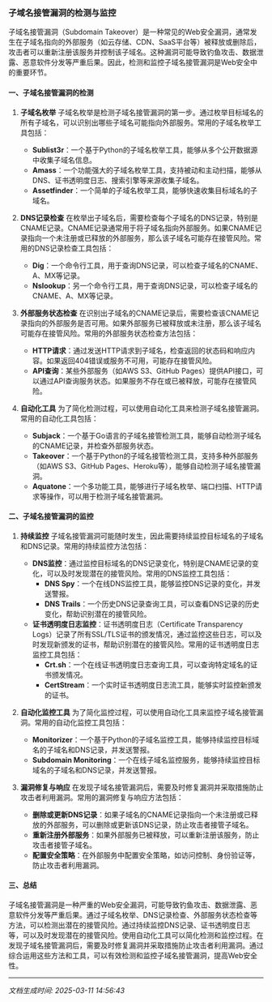 ### 子域名接管漏洞的检测与监控

子域名接管漏洞（Subdomain Takeover）是一种常见的Web安全漏洞，通常发生在子域名指向的外部服务（如云存储、CDN、SaaS平台等）被释放或删除后，攻击者可以重新注册该服务并控制该子域名。这种漏洞可能导致钓鱼攻击、数据泄露、恶意软件分发等严重后果。因此，检测和监控子域名接管漏洞是Web安全中的重要环节。

#### 一、子域名接管漏洞的检测

1. **子域名枚举**
   子域名枚举是检测子域名接管漏洞的第一步。通过枚举目标域名的所有子域名，可以识别出哪些子域名可能指向外部服务。常用的子域名枚举工具包括：
   - **Sublist3r**：一个基于Python的子域名枚举工具，能够从多个公开数据源中收集子域名信息。
   - **Amass**：一个功能强大的子域名枚举工具，支持被动和主动扫描，能够从DNS、证书透明度日志、搜索引擎等来源收集子域名。
   - **Assetfinder**：一个简单的子域名枚举工具，能够快速收集目标域名的子域名。

2. **DNS记录检查**
   在枚举出子域名后，需要检查每个子域名的DNS记录，特别是CNAME记录。CNAME记录通常用于将子域名指向外部服务。如果CNAME记录指向一个未注册或已释放的外部服务，那么该子域名可能存在接管风险。常用的DNS记录检查工具包括：
   - **Dig**：一个命令行工具，用于查询DNS记录，可以检查子域名的CNAME、A、MX等记录。
   - **Nslookup**：另一个命令行工具，用于查询DNS记录，可以检查子域名的CNAME、A、MX等记录。

3. **外部服务状态检查**
   在识别出子域名的CNAME记录后，需要检查该CNAME记录指向的外部服务是否可用。如果外部服务已被释放或未注册，那么该子域名可能存在接管风险。常用的外部服务状态检查方法包括：
   - **HTTP请求**：通过发送HTTP请求到子域名，检查返回的状态码和响应内容。如果返回404错误或服务不可用，可能存在接管风险。
   - **API查询**：某些外部服务（如AWS S3、GitHub Pages）提供API接口，可以通过API查询服务状态。如果服务不存在或已被释放，可能存在接管风险。

4. **自动化工具**
   为了简化检测过程，可以使用自动化工具来检测子域名接管漏洞。常用的自动化工具包括：
   - **Subjack**：一个基于Go语言的子域名接管检测工具，能够自动检测子域名的CNAME记录，并检查外部服务状态。
   - **Takeover**：一个基于Python的子域名接管检测工具，支持多种外部服务（如AWS S3、GitHub Pages、Heroku等），能够自动检测子域名接管漏洞。
   - **Aquatone**：一个多功能工具，能够进行子域名枚举、端口扫描、HTTP请求等操作，可以用于检测子域名接管漏洞。

#### 二、子域名接管漏洞的监控

1. **持续监控**
   子域名接管漏洞可能随时发生，因此需要持续监控目标域名的子域名和DNS记录。常用的持续监控方法包括：
   - **DNS监控**：通过监控目标域名的DNS记录变化，特别是CNAME记录的变化，可以及时发现潜在的接管风险。常用的DNS监控工具包括：
     - **DNS Spy**：一个在线DNS监控工具，能够监控DNS记录的变化，并发送警报。
     - **DNS Trails**：一个历史DNS记录查询工具，可以查看DNS记录的历史变化，帮助识别潜在的接管风险。
   - **证书透明度日志监控**：证书透明度日志（Certificate Transparency Logs）记录了所有SSL/TLS证书的颁发情况，通过监控这些日志，可以及时发现新颁发的证书，帮助识别潜在的接管风险。常用的证书透明度日志监控工具包括：
     - **Crt.sh**：一个在线证书透明度日志查询工具，可以查询特定域名的证书颁发情况。
     - **CertStream**：一个实时证书透明度日志流工具，能够实时监控新颁发的证书。

2. **自动化监控工具**
   为了简化监控过程，可以使用自动化工具来监控子域名接管漏洞。常用的自动化监控工具包括：
   - **Monitorizer**：一个基于Python的子域名监控工具，能够持续监控目标域名的子域名和DNS记录，并发送警报。
   - **Subdomain Monitoring**：一个在线子域名监控服务，能够持续监控目标域名的子域名和DNS记录，并发送警报。

3. **漏洞修复与响应**
   在发现子域名接管漏洞后，需要及时修复漏洞并采取措施防止攻击者利用漏洞。常用的漏洞修复与响应方法包括：
   - **删除或更新DNS记录**：如果子域名的CNAME记录指向一个未注册或已释放的外部服务，可以删除或更新该DNS记录，防止攻击者接管子域名。
   - **重新注册外部服务**：如果外部服务已被释放，可以重新注册该服务，防止攻击者接管子域名。
   - **配置安全策略**：在外部服务中配置安全策略，如访问控制、身份验证等，防止攻击者利用漏洞。

#### 三、总结

子域名接管漏洞是一种严重的Web安全漏洞，可能导致钓鱼攻击、数据泄露、恶意软件分发等严重后果。通过子域名枚举、DNS记录检查、外部服务状态检查等方法，可以检测出潜在的接管风险。通过持续监控DNS记录、证书透明度日志等，可以及时发现潜在的接管风险。使用自动化工具可以简化检测和监控过程。在发现子域名接管漏洞后，需要及时修复漏洞并采取措施防止攻击者利用漏洞。通过综合运用这些方法和工具，可以有效检测和监控子域名接管漏洞，提高Web安全性。

---

*文档生成时间: 2025-03-11 14:56:43*























